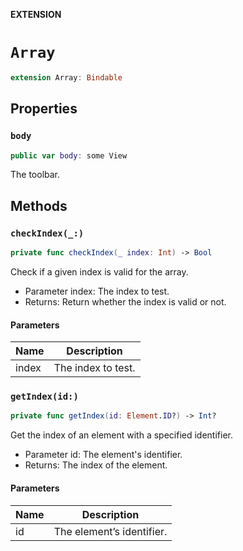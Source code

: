 **EXTENSION**

# `Array`
```swift
extension Array: Bindable
```

## Properties
### `body`

```swift
public var body: some View
```

The toolbar.

## Methods
### `checkIndex(_:)`

```swift
private func checkIndex(_ index: Int) -> Bool
```

Check if a given index is valid for the array.
- Parameter index: The index to test.
- Returns: Return whether the index is valid or not.

#### Parameters

| Name | Description |
| ---- | ----------- |
| index | The index to test. |

### `getIndex(id:)`

```swift
private func getIndex(id: Element.ID?) -> Int?
```

Get the index of an element with a specified identifier.
- Parameter id: The element's identifier.
- Returns: The index of the element.

#### Parameters

| Name | Description |
| ---- | ----------- |
| id | The element’s identifier. |